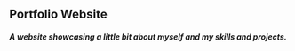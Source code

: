 ## Portfolio Website

##### A website showcasing a little bit about myself and my skills and projects. 